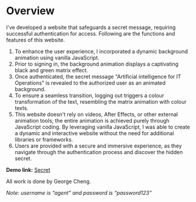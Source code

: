 Overview
========

I've developed a website that safeguards a secret message, requiring successful authentication for access. Following are the functions and features of this website.

1.  To enhance the user experience, I incorporated a dynamic background animation using vanilla JavaScript.
2.  Prior to signing in, the background animation displays a captivating black and green matrix effect.
3.  Once authenticated, the secret message "Artificial intelligence for IT Operations" is revealed to the authorized user as an animated background.
4.  To ensure a seamless transition, logging out triggers a colour transformation of the text, resembling the matrix animation with colour texts.
5.  This website doesn't rely on videos, After Effects, or other external animation tools; the entire animation is achieved purely through JavaScript coding. By leveraging vanilla JavaScript, I was able to create a dynamic and interactive website without the need for additional libraries or frameworks.
6.  Users are provided with a secure and immersive experience, as they navigate through the authentication process and discover the hidden secret.

**Demo link:** [Secret](http://dev.saitnewmedia.ca/~gcheng/mmda225/login/)

All work is done by George Cheng.

_Note: username is “agent” and password is “password123”_